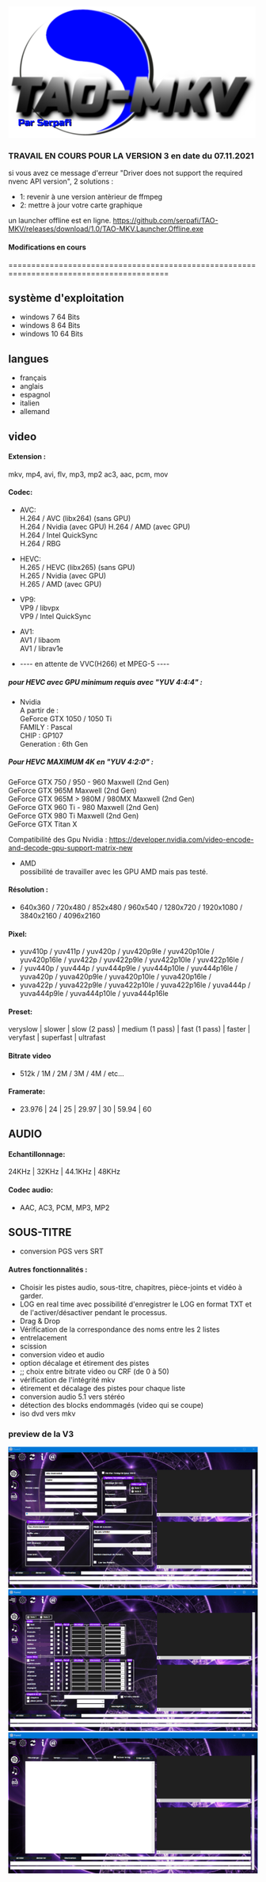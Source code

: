 ![](https://github.com/serpafi/TAO-MKV/blob/master/image/logo.png)


### TRAVAIL EN COURS POUR LA VERSION 3 en date du 07.11.2021

si vous avez ce message d'erreur "Driver does not support the required nvenc API version", 2 solutions :
- 1: revenir à une version antèrieur de ffmpeg
- 2: mettre à jour votre carte graphique


un launcher offline est en ligne. https://github.com/serpafi/TAO-MKV/releases/download/1.0/TAO-MKV.Launcher.Offline.exe

#### Modifications en cours
=========================================================================================

## système d'exploitation
- windows 7   64 Bits
- windows 8   64 Bits
- windows 10  64 Bits

## langues
- français
- anglais
- espagnol
- italien
- allemand

## video

#### Extension :
mkv, mp4, avi, flv, mp3, mp2 ac3, aac, pcm, mov

#### Codec: 
- AVC:     
H.264 / AVC (libx264) (sans GPU)  
H.264 / Nvidia (avec GPU)
H.264 / AMD (avec GPU)        
H.264 / Intel QuickSync           
H.264 / RBG     

- HEVC:       
H.265 / HEVC (libx265) (sans GPU)          
H.265 / Nvidia (avec GPU)        
H.265 / AMD (avec GPU)            

- VP9:     
VP9   / libvpx           
VP9   / Intel QuickSync            

- AV1:     
AV1   / libaom        
AV1   / librav1e       

- ---- en attente de VVC(H266) et MPEG-5 ---- 

##### pour HEVC avec GPU minimum requis avec "YUV 4:4:4" :
- Nvidia           
A partir de :             
GeForce GTX 1050 / 1050 Ti               
FAMILY : Pascal              
CHIP : GP107            
Generation : 6th Gen              

##### Pour HEVC MAXIMUM 4K en "YUV 4:2:0" :   
GeForce GTX 750 / 950 - 960 	Maxwell (2nd Gen) 	       
GeForce GTX 965M 	Maxwell (2nd Gen)             
GeForce GTX 965M > 980M / 980MX 	Maxwell (2nd Gen)              
GeForce GTX 960 Ti - 980 	Maxwell (2nd Gen)                
GeForce GTX 980 Ti 	Maxwell (2nd Gen) 	       	              
GeForce GTX Titan X                 

Compatibilité des Gpu Nvidia : https://developer.nvidia.com/video-encode-and-decode-gpu-support-matrix-new

- AMD         
possibilité de travailler avec les GPU AMD mais pas testé.

#### Résolution : 
- 640x360 / 720x480 / 852x480 / 960x540 / 1280x720 / 1920x1080 / 3840x2160 / 4096x2160

#### Pixel: 
- yuv410p / yuv411p / yuv420p / yuv420p9le / yuv420p10le / yuv420p16le / yuv422p / yuv422p9le / yuv422p10le / yuv422p16le /
- / yuv440p / yuv444p / yuv444p9le / yuv444p10le / yuv444p16le / yuva420p / yuva420p9le / yuva420p10le / yuva420p16le  / 
-  yuva422p / yuva422p9le / yuva422p10le / yuva422p16le / yuva444p / yuva444p9le / yuva444p10le / yuva444p16le



#### Preset: 
veryslow | slower | slow (2 pass) | medium (1 pass) | fast (1 pass) | faster | veryfast | superfast | ultrafast

#### Bitrate video
- 512k / 1M / 2M / 3M / 4M / etc...


#### Framerate: 
- 23.976 | 24 | 25 | 29.97 | 30 | 59.94 | 60


## AUDIO
#### Echantillonnage:
24KHz | 32KHz | 44.1KHz | 48KHz

#### Codec audio: 
- AAC, AC3, PCM, MP3, MP2

## SOUS-TITRE
- conversion PGS vers SRT


#### Autres fonctionnalités :
- Choisir les pistes audio, sous-titre, chapitres, pièce-joints et vidéo à garder.
- LOG en real time avec possibilité d'enregistrer le LOG en format TXT et de l'activer/désactiver pendant le processus.
- Drag & Drop
- Vérification de la correspondance des noms entre les 2 listes
- entrelacement
- scission
- conversion video et audio
- option décalage et étirement des pistes
- ;; choix entre bitrate video ou CRF (de 0 à 50)
- vérification de l'intégrité mkv
- étirement et décalage des pistes pour chaque liste
- conversion audio 5.1 vers stéréo
- détection des blocks endommagés (video qui se coupe) 
- iso dvd vers mkv

### preview de la V3
![](https://github.com/serpafi/TAO-MKV/blob/master/image/preview%20video.png)
![](https://github.com/serpafi/TAO-MKV/blob/master/image/preview%20audio.png)
![](https://github.com/serpafi/TAO-MKV/blob/master/image/preview%20log.png)
